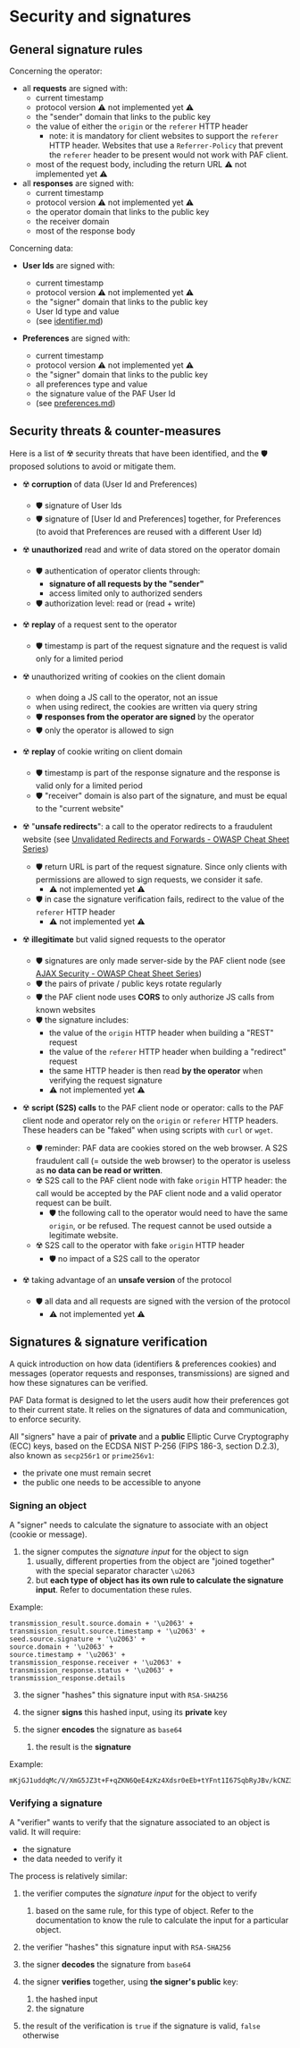 # Security and signatures

## General signature rules

Concerning the operator:
- all **requests** are signed with:
   - current timestamp
   - protocol version ⚠️ not implemented yet ⚠️
   - the "sender" domain that links to the public key
   - the value of either the `origin` or the `referer` HTTP header
     - note: it is mandatory for client websites to support the `referer` HTTP header.
Websites that use a `Referrer-Policy` that prevent the `referer` header to be present would not work with PAF client.
   - most of the request body, including the return URL ⚠️ not implemented yet ⚠️
- all **responses** are signed with:
   - current timestamp
   - protocol version ⚠️ not implemented yet ⚠️
   - the operator domain that links to the public key
   - the receiver domain
   - most of the response body

Concerning data:
- **User Ids** are signed with:
  - current timestamp
  - protocol version ⚠️ not implemented yet ⚠️
  - the "signer" domain that links to the public key
  - User Id type and value
  - (see [identifier.md](model/identifier.md))

- **Preferences** are signed with:
  - current timestamp
  - protocol version ⚠️ not implemented yet ⚠️
  - the "signer" domain that links to the public key
  - all preferences type and value
  - the signature value of the PAF User Id
  - (see [preferences.md](model/preferences.md))

## Security threats & counter-measures

Here is a list of ☢️ security threats that have been identified, and the 🛡proposed solutions to avoid or mitigate them.

- ☢️ **corruption** of data (User Id and Preferences)
  - 🛡 signature of User Ids
  - 🛡 signature of [User Id and Preferences] together, for Preferences (to avoid that Preferences are reused with a different User Id)

- ☢️ **unauthorized** read and write of data stored on the operator domain
  - 🛡 authentication of operator clients through:
    - **signature of all requests by the "sender"**
    - access limited only to authorized senders
  - 🛡 authorization level: read or (read + write)

- ☢️ **replay** of a request sent to the operator
  - 🛡 timestamp is part of the request signature and the request is valid only for a limited period

- ☢️ unauthorized writing of cookies on the client domain
  - when doing a JS call to the operator, not an issue
  - when using redirect, the cookies are written via query string
  - 🛡 **responses from the operator are signed** by the operator
  - 🛡 only the operator is allowed to sign

- ☢️ **replay** of cookie writing on client domain
  - 🛡 timestamp is part of the response signature and the response is valid only for a limited period
  - 🛡 "receiver" domain is also part of the signature, and must be equal to the "current website"

- ☢️ "**unsafe redirects**": a call to the operator redirects to a fraudulent website (see [Unvalidated Redirects and Forwards - OWASP Cheat Sheet Series](https://cheatsheetseries.owasp.org/cheatsheets/Unvalidated_Redirects_and_Forwards_Cheat_Sheet.html))
  - 🛡 return URL is part of the request signature. Since only clients with permissions are allowed to sign requests, we consider it safe.
    - ⚠️ not implemented yet ⚠️
  - 🛡 in case the signature verification fails, redirect to the value of the `referer` HTTP header
    - ⚠️ not implemented yet ⚠️

- ☢️ **illegitimate** but valid signed requests to the operator
  - 🛡 signatures are only made server-side by the PAF client node (see [AJAX Security - OWASP Cheat Sheet Series](https://cheatsheetseries.owasp.org/cheatsheets/AJAX_Security_Cheat_Sheet.html#never-transmit-secrets-to-the-client))
  - 🛡 the pairs of private / public keys rotate regularly
  - 🛡 the PAF client node uses **CORS** to only authorize JS calls from known websites
  - 🛡 the signature includes:
    - the value of the `origin` HTTP header when building a "REST" request
    - the value of the `referer` HTTP header when building a "redirect" request
    - the same HTTP header is then read **by the operator** when verifying the request signature
    - ⚠️ not implemented yet ⚠️

- ☢️ **script (S2S) calls** to the PAF client node or operator:
  calls to the PAF client node and operator rely on the `origin` or `referer` HTTP headers.
  These headers can be "faked" when using scripts with `curl` or `wget`.
  - 🛡 reminder: PAF data are cookies stored on the web browser. A S2S fraudulent call (= outside the web browser) to the operator is useless as **no data can be read or written**. 
  - ☢️ S2S call to the PAF client node with fake `origin` HTTP header: the call would be accepted by the PAF client node and a valid operator request can be built.
    - 🛡 the following call to the operator would need to have the same `origin`, or be refused. The request cannot be used outside a legitimate website.
  - ☢️ S2S call to the operator with fake `origin` HTTP header
    - 🛡 no impact of a S2S call to the operator 

- ☢️ taking advantage of an **unsafe version** of the protocol
  - 🛡 all data and all requests are signed with the version of the protocol
    - ⚠️ not implemented yet ⚠️

## Signatures & signature verification

A quick introduction on how data (identifiers & preferences cookies) and messages (operator requests and responses, transmissions) are signed and how these signatures can be verified.

PAF Data format is designed to let the users audit how their preferences got
to their current state. It relies on the signatures of data and communication, to enforce security.

All "signers" have a pair of **private** and a **public** Elliptic Curve Cryptography (ECC) keys, based on the ECDSA NIST P-256 (FIPS 186-3, section D.2.3), also known as `secp256r1` or `prime256v1`:

- the private one must remain secret
- the public one needs to be accessible to anyone

### Signing an object

A "signer" needs to calculate the signature to associate with an object (cookie or message).

1. the signer computes the _signature input_ for the object to sign
   1. usually, different properties from the object are "joined together" with the special separator character `\u2063`
   2. but **each type of object has its own rule to calculate the signature input**. Refer to documentation these rules.

Example:

```
transmission_result.source.domain + '\u2063' + 
transmission_result.source.timestamp + '\u2063' + 
seed.source.signature + '\u2063' + 
source.domain + '\u2063' + 
source.timestamp + '\u2063' + 
transmission_response.receiver + '\u2063' + 
transmission_response.status + '\u2063' +
transmission_response.details
```

3. the signer "hashes" this signature input with `RSA-SHA256`

4. the signer **signs** this hashed input, using its **private** key

5. the signer **encodes** the signature as `base64`
   
   1. the result is the **signature**

Example:

```
mKjGJ1uddqMc/V/XmG5JZ3t+F+qZKN6QeE4zKz4Xdsr0eEb+tYFnt1I67SqbRyJBv/kCNZ3qT/Go0TgHX4VDwQ==
```

### Verifying a signature

A "verifier" wants to verify that the signature associated to an object is valid.
It will require:

- the signature
- the data needed to verify it

The process is relatively similar:

1. the verifier computes the _signature input_ for the object to verify
   
   1. based on the same rule, for this type of object. Refer to the documentation to know the rule to calculate the input for a particular object.

2. the  verifier "hashes" this signature input with `RSA-SHA256`

3. the signer **decodes** the signature from `base64`

4. the signer **verifies** together, using **the signer's public** key:
   
   1. the hashed input
   2. the signature

5. the result of the verification is `true` if the signature is valid, `false` otherwise
